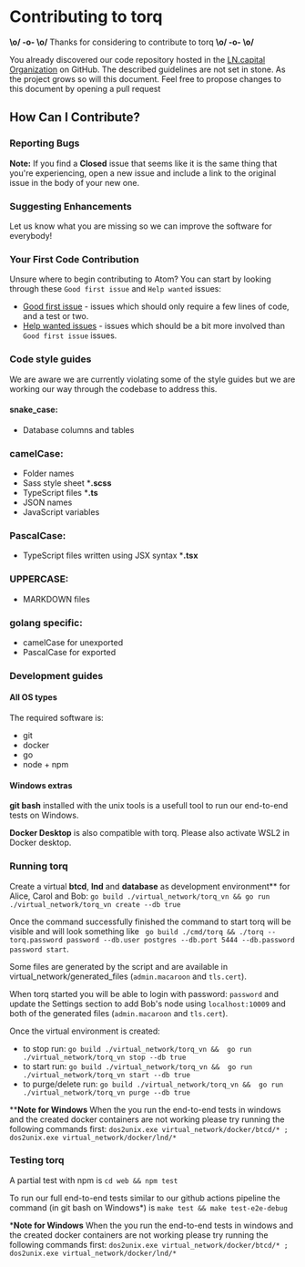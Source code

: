 # Contributing to torq

**\o/ -o- \o/** Thanks for considering to contribute to torq **\o/ -o- \o/**

You already discovered our code repository hosted in the [LN.capital Organization](https://github.com/lncapital) on GitHub. The described guidelines are not set in stone. As the project grows so will this document. Feel free to propose changes to this document by opening a pull request

## How Can I Contribute?

### Reporting Bugs
**Note:** If you find a **Closed** issue that seems like it is the same thing that you're experiencing, open a new issue and include a link to the original issue in the body of your new one.

### Suggesting Enhancements
Let us know what you are missing so we can improve the software for everybody!

### Your First Code Contribution
Unsure where to begin contributing to Atom? You can start by looking through these `Good first issue` and `Help wanted` issues:

* [Good first issue][good first issue] - issues which should only require a few lines of code, and a test or two.
* [Help wanted issues][help wanted] - issues which should be a bit more involved than `Good first issue` issues.

[good first issue]:https://github.com/lncapital/torq/issues?q=is%3Aopen+is%3Aissue+label%3A%22good+first+issue%22
[help wanted]:https://github.com/lncapital/torq/issues?q=is%3Aopen+is%3Aissue+label%3A%22help+wanted%22

### Code style guides
We are aware we are currently violating some of the style guides but we are working our way through the codebase to address this.
#### snake_case:
* Database columns and tables

### camelCase:
* Folder names
* Sass style sheet ***.scss**
* TypeScript files ***.ts**
* JSON names
* JavaScript variables


### PascalCase:
* TypeScript files written using JSX syntax ***.tsx**

### UPPERCASE:
* MARKDOWN files

### golang specific:
* camelCase for unexported
* PascalCase for exported

### Development guides
#### All OS types
The required software is:
* git
* docker
* go
* node + npm

#### Windows extras

**git bash** installed with the unix tools is a usefull tool to run our end-to-end tests on Windows.

**Docker Desktop** is also compatible with torq. Please also activate WSL2 in Docker desktop.

### Running torq

Create a virtual **btcd**, **lnd** and **database** as development environment** for Alice, Carol and Bob: `go build ./virtual_network/torq_vn && go run ./virtual_network/torq_vn create --db true`

Once the command successfully finished the command to start torq will be visible and will look something like ` go build ./cmd/torq && ./torq --torq.password password --db.user postgres --db.port 5444 --db.password password start`.

Some files are generated by the script and are available in virtual_network/generated_files (`admin.macaroon` and `tls.cert`).

When torq started you will be able to login with password: `password` and update the Settings section to add Bob's node using `localhost:10009` and both of the generated files (`admin.macaroon` and `tls.cert`).

Once the virtual environment is created:

* to stop run: `go build ./virtual_network/torq_vn &&  go run ./virtual_network/torq_vn stop --db true`
* to start run: `go build ./virtual_network/torq_vn &&  go run ./virtual_network/torq_vn start --db true`
* to purge/delete run: `go build ./virtual_network/torq_vn &&  go run ./virtual_network/torq_vn purge --db true`

****Note for Windows** When the you run the end-to-end tests in windows and the created docker containers are not working please try running the following commands first: `dos2unix.exe virtual_network/docker/btcd/* ; dos2unix.exe virtual_network/docker/lnd/*`

### Testing torq

A partial test with npm is `cd web && npm test`

To run our full end-to-end tests similar to our github actions pipeline the command (in git bash on Windows*) is `make test && make test-e2e-debug`

***Note for Windows** When the you run the end-to-end tests in windows and the created docker containers are not working please try running the following commands first: `dos2unix.exe virtual_network/docker/btcd/* ; dos2unix.exe virtual_network/docker/lnd/*`
